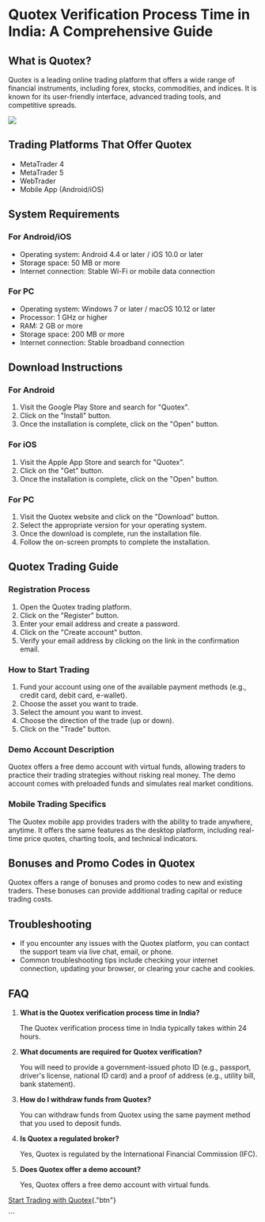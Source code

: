 # Quotex Verification Process Time in India: A Comprehensive Guide

## What is Quotex?

Quotex is a leading online trading platform that offers a wide range of
financial instruments, including forex, stocks, commodities, and
indices. It is known for its user-friendly interface, advanced trading
tools, and competitive spreads.

[![](https://static.quotex.io/files/4_en/300_250.jpg)](https://traff.sbs/brokerqxlid)

## Trading Platforms That Offer Quotex

-   MetaTrader 4
-   MetaTrader 5
-   WebTrader
-   Mobile App (Android/iOS)

## System Requirements

### For Android/iOS

-   Operating system: Android 4.4 or later / iOS 10.0 or later
-   Storage space: 50 MB or more
-   Internet connection: Stable Wi-Fi or mobile data connection

### For PC

-   Operating system: Windows 7 or later / macOS 10.12 or later
-   Processor: 1 GHz or higher
-   RAM: 2 GB or more
-   Storage space: 200 MB or more
-   Internet connection: Stable broadband connection

## Download Instructions

### For Android

1.  Visit the Google Play Store and search for "Quotex".
2.  Click on the "Install" button.
3.  Once the installation is complete, click on the "Open" button.

### For iOS

1.  Visit the Apple App Store and search for "Quotex".
2.  Click on the "Get" button.
3.  Once the installation is complete, click on the "Open" button.

### For PC

1.  Visit the Quotex website and click on the "Download" button.
2.  Select the appropriate version for your operating system.
3.  Once the download is complete, run the installation file.
4.  Follow the on-screen prompts to complete the installation.

## Quotex Trading Guide

### Registration Process

1.  Open the Quotex trading platform.
2.  Click on the "Register" button.
3.  Enter your email address and create a password.
4.  Click on the "Create account" button.
5.  Verify your email address by clicking on the link in the
    confirmation email.

### How to Start Trading

1.  Fund your account using one of the available payment methods (e.g.,
    credit card, debit card, e-wallet).
2.  Choose the asset you want to trade.
3.  Select the amount you want to invest.
4.  Choose the direction of the trade (up or down).
5.  Click on the "Trade" button.

### Demo Account Description

Quotex offers a free demo account with virtual funds, allowing traders
to practice their trading strategies without risking real money. The
demo account comes with preloaded funds and simulates real market
conditions.

### Mobile Trading Specifics

The Quotex mobile app provides traders with the ability to trade
anywhere, anytime. It offers the same features as the desktop platform,
including real-time price quotes, charting tools, and technical
indicators.

## Bonuses and Promo Codes in Quotex

Quotex offers a range of bonuses and promo codes to new and existing
traders. These bonuses can provide additional trading capital or reduce
trading costs.

## Troubleshooting

-   If you encounter any issues with the Quotex platform, you can
    contact the support team via live chat, email, or phone.
-   Common troubleshooting tips include checking your internet
    connection, updating your browser, or clearing your cache and
    cookies.

## FAQ

1.  **What is the Quotex verification process time in India?**

    The Quotex verification process time in India typically takes within
    24 hours.

2.  **What documents are required for Quotex verification?**

    You will need to provide a government-issued photo ID (e.g.,
    passport, driver\'s license, national ID card) and a proof of
    address (e.g., utility bill, bank statement).

3.  **How do I withdraw funds from Quotex?**

    You can withdraw funds from Quotex using the same payment method
    that you used to deposit funds.

4.  **Is Quotex a regulated broker?**

    Yes, Quotex is regulated by the International Financial Commission
    (IFC).

5.  **Does Quotex offer a demo account?**

    Yes, Quotex offers a free demo account with virtual funds.

[Start Trading with
Quotex](\%22https://traff.sbs/brokerqxsignup\%22){."btn"}

\`\`\`

